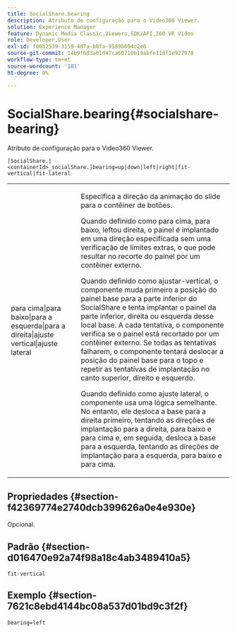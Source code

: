 ```yaml
---
title: SocialShare.bearing
description: Atributo de configuração para o Video360 Viewer.
solution: Experience Manager
feature: Dynamic Media Classic,Viewers,SDK/API,360 VR Video
role: Developer,User
exl-id: f00b2539-3159-487a-b0fa-9589b694c2e6
source-git-commit: 14b9f6d3a01d47ca60710b19abfe11df1e927978
workflow-type: tm+mt
source-wordcount: '181'
ht-degree: 0%

---
```


# SocialShare.bearing{#socialshare-bearing}

Atributo de configuração para o Video360 Viewer.

`[SocialShare.|<containerId>_socialShare.]bearing=up|down|left|right|fit-vertical|fit-lateral`

<table id="table_C616483932C2482CA9794DDD7313FD7C"> 
 <tbody> 
  <tr> 
   <td colname="col1"> <p> <span class="codeph"> para cima|para baixo|para a esquerda|para a direita|ajuste vertical|ajuste lateral</span> </p> </td> 
   <td colname="col2"> <p> Especifica a direção da animação do slide para o contêiner de botões. </p> <p> Quando definido como <span class="codeph"> para cima</span>, <span class="codeph"> para baixo</span>, <span class="codeph"> left</span>ou <span class="codeph"> direita</span>, o painel é implantado em uma direção especificada sem uma verificação de limites extras, o que pode resultar no recorte do painel por um contêiner externo. </p> <p>Quando definido como <span class="codeph"> ajustar-vertical</span>, o componente muda primeiro a posição do painel base para a parte inferior do SocialShare e tenta implantar o painel da parte inferior, direita ou esquerda desse local base. A cada tentativa, o componente verifica se o painel está recortado por um contêiner externo. Se todas as tentativas falharem, o componente tentará deslocar a posição do painel base para o topo e repetir as tentativas de implantação no canto superior, direito e esquerdo. </p> <p>Quando definido como <span class="codeph"> ajuste lateral</span>, o componente usa uma lógica semelhante. No entanto, ele desloca a base para a direita primeiro, tentando as direções de implantação para a direita, para baixo e para cima e, em seguida, desloca a base para a esquerda, tentando as direções de implantação para a esquerda, para baixo e para cima. </p> </td> 
  </tr> 
 </tbody> 
</table>

## Propriedades {#section-f42369774e2740dcb399626a0e4e930e}

Opcional.

## Padrão {#section-d016470e92a74f98a18c4ab3489410a5}

`fit-vertical`

## Exemplo {#section-7621c8ebd4144bc08a537d01bd9c3f2f}

```
bearing=left
```
